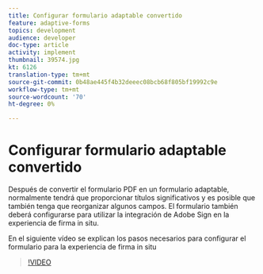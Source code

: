```yaml
---
title: Configurar formulario adaptable convertido
feature: adaptive-forms
topics: development
audience: developer
doc-type: article
activity: implement
thumbnail: 39574.jpg
kt: 6126
translation-type: tm+mt
source-git-commit: 0b48ae445f4b32deeec08bcb68f805bf19992c9e
workflow-type: tm+mt
source-wordcount: '70'
ht-degree: 0%

---
```


# Configurar formulario adaptable convertido

Después de convertir el formulario PDF en un formulario adaptable, normalmente tendrá que proporcionar títulos significativos y es posible que también tenga que reorganizar algunos campos. El formulario también deberá configurarse para utilizar la integración de Adobe Sign en la experiencia de firma in situ.

En el siguiente vídeo se explican los pasos necesarios para configurar el formulario para la experiencia de firma in situ

>[!VIDEO](https://video.tv.adobe.com/v/39574/?quality=9&learn=on)

